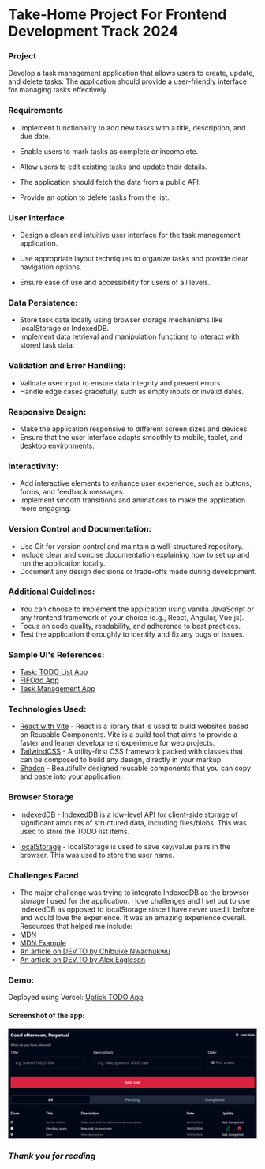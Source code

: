 # Take-Home Project For Frontend Development Track 2024

### Project

Develop a task management application that allows users to create, update, and delete tasks. The application should provide a user-friendly
interface for managing tasks effectively.

### Requirements

- Implement functionality to add new tasks with a title, description, and due date.

- Enable users to mark tasks as complete or incomplete.

- Allow users to edit existing tasks and update their details.

- The application should fetch the data from a public API.

- Provide an option to delete tasks from the list.

### User Interface
-   Design a clean and intuitive user interface for the task management application.

-   Use appropriate layout techniques to organize tasks and provide clear navigation options.

-   Ensure ease of use and accessibility for users of all levels.

### Data Persistence:
-   Store task data locally using browser storage mechanisms like localStorage or IndexedDB.
-   Implement data retrieval and manipulation functions to interact with stored task data.

### Validation and Error Handling:
-   Validate user input to ensure data integrity and prevent errors.
-   Handle edge cases gracefully, such as empty inputs or invalid dates.

### Responsive Design:
-   Make the application responsive to different screen sizes and devices.
-   Ensure that the user interface adapts smoothly to mobile, tablet, and desktop environments.

### Interactivity:
-   Add interactive elements to enhance user experience, such as buttons, forms, and feedback messages.
-   Implement smooth transitions and animations to make the application more engaging.

### Version Control and Documentation:
-   Use Git for version control and maintain a well-structured repository.
-   Include clear and concise documentation explaining how to set up and run the application locally.
-   Document any design decisions or trade-offs made during development.

### Additional Guidelines:
-   You can choose to implement the application using vanilla JavaScript or any frontend framework of your choice (e.g., React, Angular,
Vue.js).
-   Focus on code quality, readability, and adherence to best practices.
-   Test the application thoroughly to identify and fix any bugs or issues.

### Sample UI's References:
-   [Task: TODO List App](https://dribbble.com/shots/12099221-Tasx-Todo-List-App)
-   [FIFOdo App](https://dribbble.com/shots/18675079-FIFOdo-app)
-   [Task Management App](https://dribbble.com/shots/19752197-Task-Management-App)

### Technologies Used:
-   [React with Vite](https://vitejs.dev/guide/) - React is a library that is used to build websites based on Reusable Components. Vite is a build tool that aims to provide a faster and leaner development experience for web projects.
-   [TailwindCSS](https://tailwindcss.com/) - A utility-first CSS framework packed with classes that can be composed to build any design, directly in your markup.
-   [Shadcn](https://ui.shadcn.com/docs/installation) - Beautifully designed reusable components that you can copy and paste into your application.

### Browser Storage
- [IndexedDB](https://developer.mozilla.org/en-US/docs/Web/API/IndexedDB_API) - IndexedDB is a low-level API for client-side storage of significant amounts of structured data, including files/blobs. This was used to store the TODO list items.

- [localStorage](https://developer.mozilla.org/en-US/docs/Web/API/Window/localStorage) - localStorage is used to save key/value pairs in the browser. This was used to store the user name.

### Challenges Faced
- The major challenge was trying to integrate IndexedDB as the browser storage I used for the application. I love challenges and I set out to use IndexedDB as opposed to localStorage since I have never used it before and would love the experience. It was an amazing experience overall.
Resources that helped me include:
- [MDN](https://developer.mozilla.org/en-US/docs/Web/API/IndexedDB_API)
- [MDN Example](https://github.com/mdn/dom-examples/tree/main/to-do-notifications)
- [An article on DEV.TO by Chibuike Nwachukwu](https://dev.to/logrocket/a-complete-guide-to-using-indexeddb-5dci)
- [An article on DEV.TO by Alex Eagleson](https://dev.to/alexeagleson/how-to-use-indexeddb-to-store-data-for-your-web-application-in-the-browser-1o90)

### Demo:

Deployed using Vercel:
[Uptick TODO App](https://uptick-todo-app.vercel.app/)

#### Screenshot of the app:

![Uptick](./public/uptick_ss.png)


### *Thank you for reading*
